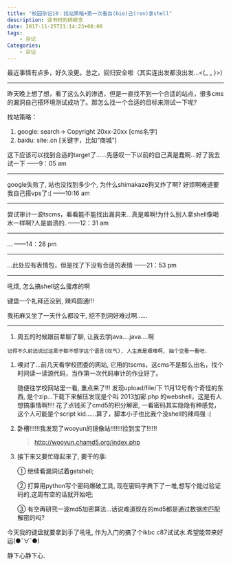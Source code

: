 ```yaml
---
title: "校园杂记10：找站策略+第一次看自(bie)己(ren)拿shell"
description: 读书时的碎碎念
date: 2017-11-25T21:14:23+08:00
tags:
    - 杂记
Categories:
    - 杂记
---
```


最近事情有点多，好久没更。总之，回归安全啦（其实连出发都没出发…<(_ _ )>）

------

昨天晚上想了想，看了这么久的渗透，但是一直找不到一个合适的站点，很多cms的漏洞自己搭环境测试成功了。那怎么找一个合适的目标来测试一下呢?

找站策略：

1. google: search→ Copyright 20xx-20xx [cms名字]
2. baidu: site:.cn [关键字，比如”商城”]

这下应该可以找到合适的target了……先感叹一下以前的自己真是蠢啊…好了我去试一下 ——9：05 am

------

google失败了, 站也没找到多少个, 为什么shimakaze狗又炸了啊? 好烦啊难道要我自己搭vps了:( ——10:16 am

------

尝试审计一波tscms，看看能不能找出漏洞来…真是难啊!为什么别人拿shell像喝水一样啊?人是崩溃的. ——12：31 am

------

… ——14：28 pm

------

…此处应有表情包，但是找了下没有合适的表情 ——21：53 pm

------

吼烦, 怎么搞shell这么蛋疼的啊

键盘一个礼拜还没到, 辣鸡圆通!!!

我拓麻又坐了一天什么都没干, 挖不到洞好难过啊……

------

1. 周五的时候跟前辈聊了聊, 让我去学java….java….啊

```
记得不久前还说过这辈子都不想学这个语言(叹气), 人生真是艰难啊, 抽个空看一看吧.
```

1. 噢对了…前几天看学校团委的网站, 它用的tscms，这cms不是那么出名，找个时间读一读源代码，当作第一次代码审计的作业好了。

   随便往学校网站里一看, 重点来了!!! 发现upload/file/下 11月12号有个奇怪的东西, 是个zip…下载下来解压发现是个叫 2013加密.php 的webshell，这是有人想搞事情啊!!!! 花了点钱买了cmd5的积分解密, 一看密码其实隐隐有种感觉，这个人可能是个script kid……算了，脚本小子也比我个没shell的辣鸡强 :(

2. 卧槽!!!!!!我发现了wooyun的镜像站!!!!!!!捡到宝了!!!!!!

   > http://wooyun.chamd5.org/index.php

3. 接下来又要忙碌起来了, 要干的事:

   ① 继续看漏洞试着getshell;

   ② 打算用python写个密码爆破工具, 现在密码字典下了一堆,想写个能过验证码的,这周有空的话就开始吧;

   ③ 有空再研究一波md5加密算法…话说难道现在的md5都是通过数据库匹配 解密的吗?

今天我的键盘就要拿到手了吼吼, 作为入门的搞了个ikbc c87试试水.希望能带来好运(●ˇ∀ˇ●)

静下心静下心.